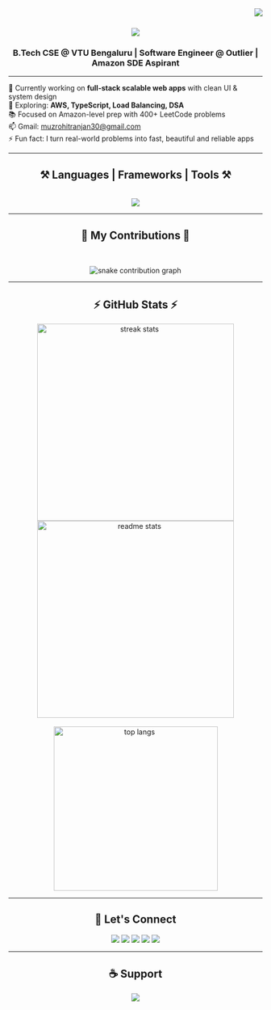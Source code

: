 <img align="right" src="https://visitor-badge.laobi.icu/badge?page_id=muzrohitranjan" />

<h1 align="center">
  <img src="https://readme-typing-svg.herokuapp.com/?font=Righteous&size=35&center=true&vCenter=true&width=500&height=70&duration=4000&lines=Hi+There!+👋;+I'm+Rohit+Ranjan!;Welcome+to+my+GitHub+Profile!" />
</h1>

<h3 align="center">B.Tech CSE @ VTU Bengaluru | Software Engineer @ Outlier | Amazon SDE Aspirant</h3>

---

🔭 Currently working on **full-stack scalable web apps** with clean UI & system design  
🌱 Exploring: **AWS, TypeScript, Load Balancing, DSA**  
📚 Focused on Amazon-level prep with 400+ LeetCode problems  
📫 Gmail: [muzrohitranjan30@gmail.com](mailto:muzrohitranjan30@gmail.com)  
⚡ Fun fact: I turn real-world problems into fast, beautiful and reliable apps

---

<h2 align="center">⚒️ Languages | Frameworks | Tools ⚒️</h2>
<br/>
<div align="center">
  <img src="https://skillicons.dev/icons?i=html,css,js,ts,react,nextjs,nodejs,express,mongodb,mysql,java,cpp,python,git,github,vscode,figma,aws,docker" />
</div>

---

<h2 align="center">🐍 My Contributions 🐍</h2>
<br/>
<p align="center">
  <img src="https://raw.githubusercontent.com/muzrohitranjan/muzrohitranjan/output/github-contribution-grid-snake.svg" alt="snake contribution graph"/>
</p>

---

<h2 align="center">⚡ GitHub Stats ⚡</h2>
<div align="center">
  <img width=390 src="https://github-readme-streak-stats.herokuapp.com?user=muzrohitranjan&count_private=true&theme=dark&border_radius=10" alt="streak stats"/>
  <img width=390 src="https://github-readme-stats.vercel.app/api?username=muzrohitranjan&count_private=true&show_icons=true&theme=dark&rank_icon=github&border_radius=10" alt="readme stats" />
</div>

<br/>
<div align="center">
  <img width=325 src="https://github-readme-stats.vercel.app/api/top-langs/?username=muzrohitranjan&hide=HTML&langs_count=8&layout=compact&theme=dark&border_radius=10" alt="top langs" />
</div>

---

<h2 align="center">🔗 Let's Connect</h2>
<p align="center">
  <a href="mailto:muzrohitranjan30@gmail.com"><img src="https://img.shields.io/badge/Gmail-EA4335?style=for-the-badge&logo=gmail&logoColor=white" /></a>
  <a href="https://leetcode.com/u/muzrohitranjan/"><img src="https://img.shields.io/badge/LeetCode-FFA116?style=for-the-badge&logo=leetcode&logoColor=black" /></a>
  <a href="https://www.codechef.com/users/muzrohitranjan"><img src="https://img.shields.io/badge/CodeChef-5B4638?style=for-the-badge&logo=codechef&logoColor=white" /></a>
  <a href="https://github.com/muzrohitranjan"><img src="https://img.shields.io/badge/GitHub-181717?style=for-the-badge&logo=github&logoColor=white" /></a>
  <a href="https://www.linkedin.com/in/rohit-ranjan-sde"><img src="https://img.shields.io/badge/LinkedIn-0A66C2?style=for-the-badge&logo=linkedin&logoColor=white" /></a>
</p>

---

<h2 align="center">☕ Support</h2>
<p align="center">
  <a href="https://www.buymeacoffee.com/rohitranjan">
    <img src="https://img.shields.io/badge/Buy%20me%20a%20coffee-orange?logo=buymeacoffee&style=for-the-badge" />
  </a>
</p>
